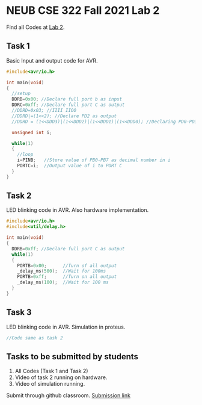 # NEUB CSE 322 Fall 2021 Lab 2
Find all Codes at  [Lab 2](https://github.com/shparvez001/NEUB-CSE-322-Fall-2021/tree/main/Lab%202).
## Task 1
Basic Input and output code for AVR.
```c
#include<avr/io.h>

int main(void)
{
  //setup
  DDRB=0x00; //Declare full port b as input
  DDRC=0xff; //Declare full port C as output
  //DDRD=0x03; //IIII IIOO
  //DDRD|=(1<<2); //Declare PD2 as output
  //DDRD = (1<<DDD3)|(1<<DDD2)|(1<<DDD1)|(1<<DDD0); //Declaring PD0-PD3 as outputs

  unsigned int i;

  while(1)
  {
    //loop
    i=PINB;   //Store value of PB0-PB7 as decimal number in i
    PORTC=i;  //Output value of i to PORT C
  }
}
```

## Task 2
LED blinking code in AVR. Also hardware implementation.
```c
#include<avr/io.h>
#include<util/delay.h>

int main(void)
{
  DDRB=0xff; //Declare full port C as output
  while(1)
  {
    PORTB=0x00;      //Turn of all output
    _delay_ms(500);  //Wait for 100ms
    PORTB=0xff;      //Turn on all output
    _delay_ms(100);  //Wait for 100 ms
  }
}
```

## Task 3
LED blinking code in AVR. Simulation in proteus.
```c
//Code same as task 2
```

## Tasks to be submitted by students
1. All Codes (Task 1 and Task 2)
2. Video of task 2 running on hardware.
3. Video of simulation running.

Submit through github classroom.
[Submission link](https://classroom.github.com/a/QvJMZTzK)
